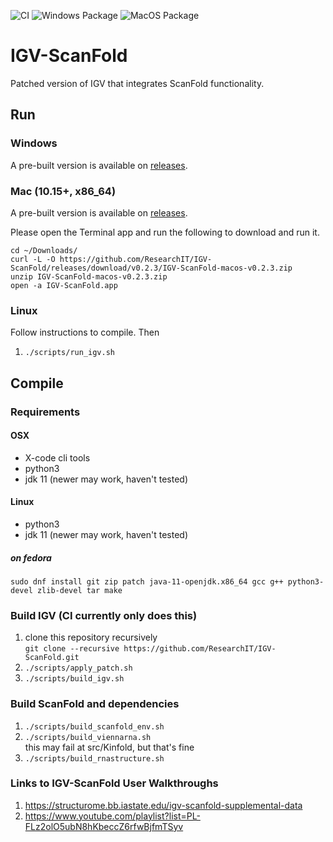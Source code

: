 ![CI](https://github.com/ResearchIT/IGV-ScanFold/actions/workflows/gradle.yml/badge.svg) ![Windows Package](https://github.com/ResearchIT/IGV-ScanFold/actions/workflows/windows.yml/badge.svg) ![MacOS Package](https://github.com/ResearchIT/IGV-ScanFold/actions/workflows/macos.yml/badge.svg)

# IGV-ScanFold

Patched version of IGV that integrates ScanFold functionality.

## Run

### Windows
A pre-built version is available on [releases](https://github.com/ResearchIT/IGV-ScanFold/releases).

### Mac (10.15+, x86_64)
A pre-built version is available on [releases](https://github.com/ResearchIT/IGV-ScanFold/releases).

Please open the Terminal app and run the following to download and run it.

```
cd ~/Downloads/
curl -L -O https://github.com/ResearchIT/IGV-ScanFold/releases/download/v0.2.3/IGV-ScanFold-macos-v0.2.3.zip
unzip IGV-ScanFold-macos-v0.2.3.zip
open -a IGV-ScanFold.app
```

### Linux

Follow instructions to compile. Then

1. `./scripts/run_igv.sh`

## Compile

### Requirements

#### OSX
* X-code cli tools
* python3
* jdk 11 (newer may work, haven't tested)

#### Linux

* python3
* jdk 11 (newer may work, haven't tested)

##### on fedora
```
sudo dnf install git zip patch java-11-openjdk.x86_64 gcc g++ python3-devel zlib-devel tar make
```

### Build IGV (CI currently only does this)

1. clone this repository recursively  
    `git clone --recursive https://github.com/ResearchIT/IGV-ScanFold.git`
1. `./scripts/apply_patch.sh`
1. `./scripts/build_igv.sh`

### Build ScanFold and dependencies

1. `./scripts/build_scanfold_env.sh`
1. `./scripts/build_viennarna.sh`  
    this may fail at src/Kinfold, but that's fine
1. `./scripts/build_rnastructure.sh`

### Links to IGV-ScanFold User Walkthroughs

1.  https://structurome.bb.iastate.edu/igv-scanfold-supplemental-data
2.  https://www.youtube.com/playlist?list=PL-FLz2olO5ubN8hKbeccZ6rfwBjfmTSyv
